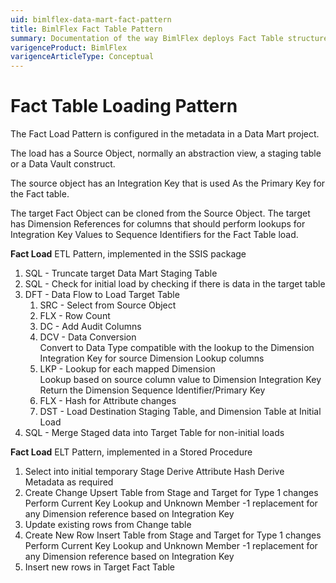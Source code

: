 ```yaml
---
uid: bimlflex-data-mart-fact-pattern
title: BimlFlex Fact Table Pattern
summary: Documentation of the way BimlFlex deploys Fact Table structures and data logistics
varigenceProduct: BimlFlex
varigenceArticleType: Conceptual
---
```


# Fact Table Loading Pattern

The Fact Load Pattern is configured in the metadata in a Data Mart project.

The load has a Source Object, normally an abstraction view, a staging table or a Data Vault construct.

The source object has an Integration Key that is used As the Primary Key for the Fact table.

The target Fact Object can be cloned from the Source Object. The target has Dimension References for columns that should perform lookups for Integration Key Values to Sequence Identifiers for the Fact Table load.

**Fact Load** ETL Pattern, implemented in the SSIS package

1. SQL - Truncate target Data Mart Staging Table
1. SQL - Check for initial load by checking if there is data in the target table
1. DFT - Data Flow to Load Target Table
    1. SRC - Select from Source Object
    1. FLX - Row Count
    1. DC - Add Audit Columns
    1. DCV - Data Conversion  
        Convert to Data Type compatible with the lookup to the Dimension Integration Key for source Dimension Lookup columns
    1. LKP - Lookup for each mapped Dimension  
        Lookup based on source column value to Dimension Integration Key
        Return the Dimension Sequence Identifier/Primary Key
    1. FLX - Hash for Attribute changes
    1. DST - Load Destination Staging Table, and Dimension Table at Initial Load
1. SQL - Merge Staged data into Target Table for non-initial loads

**Fact Load** ELT Pattern, implemented in a Stored Procedure

1. Select into initial temporary Stage
    Derive Attribute Hash
    Derive Metadata as required
1. Create Change Upsert Table from Stage and Target for Type 1 changes
    Perform Current Key Lookup and Unknown Member -1 replacement for any Dimension reference based on Integration Key
1. Update existing rows from Change table
1. Create New Row Insert Table from Stage and Target for Type 1 changes
    Perform Current Key Lookup and Unknown Member -1 replacement for any Dimension reference based on Integration Key
1. Insert new rows in Target Fact Table